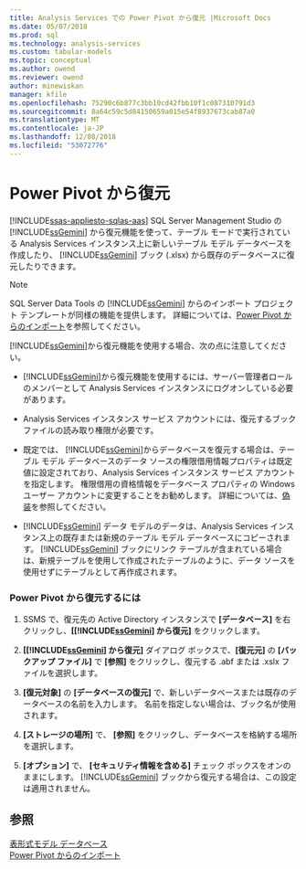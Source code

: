 ```yaml
---
title: Analysis Services での Power Pivot から復元 |Microsoft Docs
ms.date: 05/07/2018
ms.prod: sql
ms.technology: analysis-services
ms.custom: tabular-models
ms.topic: conceptual
ms.author: owend
ms.reviewer: owend
author: minewiskan
manager: kfile
ms.openlocfilehash: 75290c6b877c3bb10cd42fbb10f1c087310791d3
ms.sourcegitcommit: 8a64c59c5d84150659a015e54f8937673cab87a0
ms.translationtype: MT
ms.contentlocale: ja-JP
ms.lasthandoff: 12/08/2018
ms.locfileid: "53072776"
---
```

# <a name="restore-from-power-pivot"></a>Power Pivot から復元
[!INCLUDE[ssas-appliesto-sqlas-aas](../../includes/ssas-appliesto-sqlas-aas.md)]
  SQL Server Management Studio の [!INCLUDE[ssGemini](../../includes/ssgemini-md.md)] から復元機能を使って、テーブル モードで実行されている Analysis Services インスタンス上に新しいテーブル モデル データベースを作成したり、 [!INCLUDE[ssGemini](../../includes/ssgemini-md.md)] ブック (.xlsx) から既存のデータベースに復元したりできます。  
  
> [!NOTE]  
>  SQL Server Data Tools の [!INCLUDE[ssGemini](../../includes/ssgemini-md.md)] からのインポート プロジェクト テンプレートが同様の機能を提供します。 詳細については、[Power Pivot からのインポート](../../analysis-services/tabular-models/import-from-power-pivot-ssas-tabular.md)を参照してください。  
  
 [!INCLUDE[ssGemini](../../includes/ssgemini-md.md)]から復元機能を使用する場合、次の点に注意してください。  
  
-   [!INCLUDE[ssGemini](../../includes/ssgemini-md.md)]から復元機能を使用するには、サーバー管理者ロールのメンバーとして Analysis Services インスタンスにログオンしている必要があります。  
  
-   Analysis Services インスタンス サービス アカウントには、復元するブック ファイルの読み取り権限が必要です。  
  
-   既定では、 [!INCLUDE[ssGemini](../../includes/ssgemini-md.md)]からデータベースを復元する場合は、テーブル モデル データベースのデータ ソースの権限借用情報プロパティは既定値に設定されており、Analysis Services インスタンス サービス アカウントを指定します。 権限借用の資格情報をデータベース プロパティの Windows ユーザー アカウントに変更することをお勧めします。 詳細については、[偽装](../../analysis-services/tabular-models/impersonation-ssas-tabular.md)を参照してください。  
  
-   [!INCLUDE[ssGemini](../../includes/ssgemini-md.md)] データ モデルのデータは、Analysis Services インスタンス上の既存または新規のテーブル モデル データベースにコピーされます。 [!INCLUDE[ssGemini](../../includes/ssgemini-md.md)] ブックにリンク テーブルが含まれている場合は、新規テーブルを使用して作成されたテーブルのように、データ ソースを使用せずにテーブルとして再作成されます。  
  
### <a name="to-restore-from-power-pivot"></a>Power Pivot から復元するには  
  
1.  SSMS で、復元先の Active Directory インスタンスで **[データベース]** を右クリックし、**[[!INCLUDE[ssGemini](../../includes/ssgemini-md.md)] から復元]** をクリックします。  
  
2.  **[[!INCLUDE[ssGemini](../../includes/ssgemini-md.md)] から復元]** ダイアログ ボックスで、**[復元元]** の **[バックアップ ファイル]** で **[参照]** をクリックし、復元する .abf または .xslx ファイルを選択します。  
  
3.  **[復元対象]** の **[データベースの復元]** で、新しいデータベースまたは既存のデータベースの名前を入力します。 名前を指定しない場合は、ブック名が使用されます。  
  
4.  **[ストレージの場所]** で、 **[参照]** をクリックし、データベースを格納する場所を選択します。  
  
5.  **[オプション]** で、 **[セキュリティ情報を含める]** チェック ボックスをオンのままにします。 [!INCLUDE[ssGemini](../../includes/ssgemini-md.md)] ブックから復元する場合は、この設定は適用されません。  
  
## <a name="see-also"></a>参照  
 [表形式モデル データベース](../../analysis-services/tabular-models/tabular-model-databases-ssas-tabular.md)   
 [Power Pivot からのインポート](../../analysis-services/tabular-models/import-from-power-pivot-ssas-tabular.md)  
  
  
